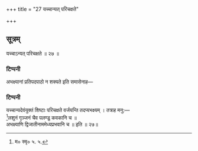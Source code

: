 +++
title = "27 यच्चान्यत् परिचक्षते"

+++

## सूत्रम्
यच्चाऽन्यत् परिचक्षते ॥ २७ ॥  
### टिप्पनी
अभक्ष्यानां प्रतिपदपाठो न शक्यते इति समासेनाह—  
### टिप्पनी
यच्चान्यदेवंयुक्तं शिष्टाः परिचक्षते वर्जयन्ति तदप्यभक्ष्यम् । तत्राह मनु:—  
[^१]लशुनं गृञ्जनं चैव पलण्डु कवकानि च ॥  
अभक्ष्याणि द्विजातीनाममेध्यप्रभवानि च ॥ इति ॥ २७॥  

[^१]: म० स्मृ० ५. ५.  
